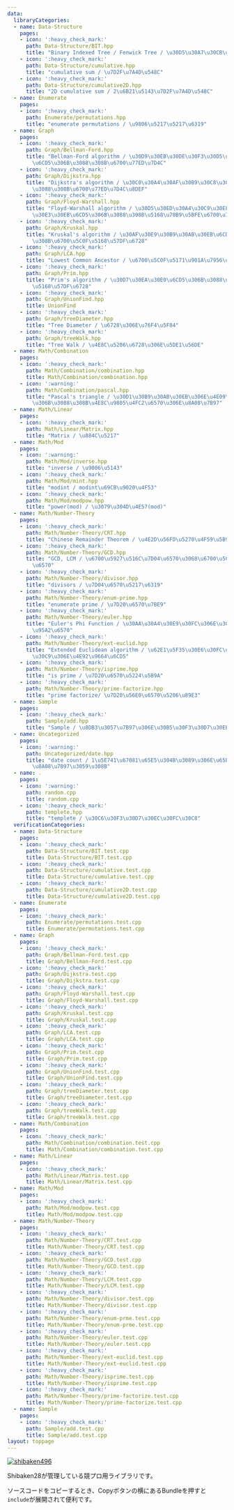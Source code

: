 ```yaml
---
data:
  libraryCategories:
  - name: Data-Structure
    pages:
    - icon: ':heavy_check_mark:'
      path: Data-Structure/BIT.hpp
      title: "Binary Indexed Tree / Fenwick Tree / \u30D5\u30A7\u30CB\u30C3\u30AF\u6728"
    - icon: ':heavy_check_mark:'
      path: Data-Structure/cumulative.hpp
      title: "cumulative sum / \u7D2F\u7A4D\u548C"
    - icon: ':heavy_check_mark:'
      path: Data-Structure/cumulative2D.hpp
      title: "2D cumulative sum / 2\u6B21\u5143\u7D2F\u7A4D\u548C"
  - name: Enumerate
    pages:
    - icon: ':heavy_check_mark:'
      path: Enumerate/permutations.hpp
      title: "enumerate permutations / \u9806\u5217\u5217\u6319"
  - name: Graph
    pages:
    - icon: ':heavy_check_mark:'
      path: Graph/Bellman-Ford.hpp
      title: "Bellman-Ford algorithm / \u30D9\u30EB\u30DE\u30F3\u30D5\u30A9\u30FC\u30C9\
        \u6CD5\u306B\u3088\u308B\u6700\u77ED\u7D4C"
    - icon: ':heavy_check_mark:'
      path: Graph/Dijkstra.hpp
      title: "Dijkstra's algorithm / \u30C0\u30A4\u30AF\u30B9\u30C8\u30E9\u6CD5\u306B\
        \u3088\u308B\u6700\u77ED\u7D4C\u8DEF"
    - icon: ':heavy_check_mark:'
      path: Graph/Floyd-Warshall.hpp
      title: "Floyd-Warshall algorithm / \u30D5\u30ED\u30A4\u30C9\u30EF\u30FC\u30B7\
        \u30E3\u30EB\u6CD5\u306B\u3088\u308B\u5168\u70B9\u5BFE\u6700\u77ED\u7D4C\u8DEF"
    - icon: ':heavy_check_mark:'
      path: Graph/Kruskal.hpp
      title: "Kruskal's algorithm / \u30AF\u30E9\u30B9\u30AB\u30EB\u6CD5\u306B\u3088\
        \u308B\u6700\u5C0F\u5168\u57DF\u6728"
    - icon: ':heavy_check_mark:'
      path: Graph/LCA.hpp
      title: "Lowest Common Ancestor / \u6700\u5C0F\u5171\u901A\u7956\u5148"
    - icon: ':heavy_check_mark:'
      path: Graph/Prim.hpp
      title: "Prim's algorithm / \u30D7\u30EA\u30E0\u6CD5\u306B\u3088\u308B\u6700\u5C0F\
        \u5168\u57DF\u6728"
    - icon: ':heavy_check_mark:'
      path: Graph/UnionFind.hpp
      title: UnionFind
    - icon: ':heavy_check_mark:'
      path: Graph/treeDiameter.hpp
      title: "Tree Diameter / \u6728\u306E\u76F4\u5F84"
    - icon: ':heavy_check_mark:'
      path: Graph/treeWalk.hpp
      title: "Tree Walk / \u4E8C\u5206\u6728\u306E\u5DE1\u56DE"
  - name: Math/Combination
    pages:
    - icon: ':heavy_check_mark:'
      path: Math/Combination/combination.hpp
      title: Math/Combination/combination.hpp
    - icon: ':warning:'
      path: Math/Combination/pascal.hpp
      title: "Pascal's triangle / \u30D1\u30B9\u30AB\u30EB\u306E\u4E09\u89D2\u5F62\
        \u306B\u3088\u308B\u4E8C\u9805\u4FC2\u6570\u306E\u8A08\u7B97"
  - name: Math/Linear
    pages:
    - icon: ':heavy_check_mark:'
      path: Math/Linear/Matrix.hpp
      title: "Matrix / \u884C\u5217"
  - name: Math/Mod
    pages:
    - icon: ':warning:'
      path: Math/Mod/inverse.hpp
      title: "inverse / \u9006\u5143"
    - icon: ':heavy_check_mark:'
      path: Math/Mod/mint.hpp
      title: "modint / modint\u69CB\u9020\u4F53"
    - icon: ':heavy_check_mark:'
      path: Math/Mod/modpow.hpp
      title: "power(mod) / \u3079\u304D\u4E57(mod)"
  - name: Math/Number-Theory
    pages:
    - icon: ':heavy_check_mark:'
      path: Math/Number-Theory/CRT.hpp
      title: "Chinese Remainder Theorem / \u4E2D\u56FD\u5270\u4F59\u5B9A\u7406"
    - icon: ':heavy_check_mark:'
      path: Math/Number-Theory/GCD.hpp
      title: "GCD, LCM / \u6700\u5927\u516C\u7D04\u6570\u3068\u6700\u5C0F\u516C\u500D\
        \u6570"
    - icon: ':heavy_check_mark:'
      path: Math/Number-Theory/divisor.hpp
      title: "divisors / \u7D04\u6570\u5217\u6319"
    - icon: ':heavy_check_mark:'
      path: Math/Number-Theory/enum-prime.hpp
      title: "enumerate prime / \u7D20\u6570\u7BE9"
    - icon: ':heavy_check_mark:'
      path: Math/Number-Theory/euler.hpp
      title: "Euler's Phi Function / \u30AA\u30A4\u30E9\u30FC\u306E\u30D5\u30A1\u30A4\
        \u95A2\u6570"
    - icon: ':heavy_check_mark:'
      path: Math/Number-Theory/ext-euclid.hpp
      title: "Extended Euclidean algorithm / \u62E1\u5F35\u30E6\u30FC\u30AF\u30EA\u30C3\
        \u30C9\u306E\u4E92\u9664\u6CD5"
    - icon: ':heavy_check_mark:'
      path: Math/Number-Theory/isprime.hpp
      title: "is prime / \u7D20\u6570\u5224\u5B9A"
    - icon: ':heavy_check_mark:'
      path: Math/Number-Theory/prime-factorize.hpp
      title: "prime factorize/ \u7D20\u56E0\u6570\u5206\u89E3"
  - name: Sample
    pages:
    - icon: ':heavy_check_mark:'
      path: Sample/add.hpp
      title: "Sample / \u8DB3\u3057\u7B97\u306E\u30B5\u30F3\u30D7\u30EB"
  - name: Uncategorized
    pages:
    - icon: ':warning:'
      path: Uncategorized/date.hpp
      title: "date count / 1\u5E741\u67081\u65E5\u304B\u3089\u306E\u65E5\u6570\u3092\
        \u8A08\u7B97\u3059\u308B"
  - name: .
    pages:
    - icon: ':warning:'
      path: random.cpp
      title: random.cpp
    - icon: ':heavy_check_mark:'
      path: templete.hpp
      title: "templete / \u30C6\u30F3\u30D7\u30EC\u30FC\u30C8"
  verificationCategories:
  - name: Data-Structure
    pages:
    - icon: ':heavy_check_mark:'
      path: Data-Structure/BIT.test.cpp
      title: Data-Structure/BIT.test.cpp
    - icon: ':heavy_check_mark:'
      path: Data-Structure/cumulative.test.cpp
      title: Data-Structure/cumulative.test.cpp
    - icon: ':heavy_check_mark:'
      path: Data-Structure/cumulative2D.test.cpp
      title: Data-Structure/cumulative2D.test.cpp
  - name: Enumerate
    pages:
    - icon: ':heavy_check_mark:'
      path: Enumerate/permutations.test.cpp
      title: Enumerate/permutations.test.cpp
  - name: Graph
    pages:
    - icon: ':heavy_check_mark:'
      path: Graph/Bellman-Ford.test.cpp
      title: Graph/Bellman-Ford.test.cpp
    - icon: ':heavy_check_mark:'
      path: Graph/Dijkstra.test.cpp
      title: Graph/Dijkstra.test.cpp
    - icon: ':heavy_check_mark:'
      path: Graph/Floyd-Warshall.test.cpp
      title: Graph/Floyd-Warshall.test.cpp
    - icon: ':heavy_check_mark:'
      path: Graph/Kruskal.test.cpp
      title: Graph/Kruskal.test.cpp
    - icon: ':heavy_check_mark:'
      path: Graph/LCA.test.cpp
      title: Graph/LCA.test.cpp
    - icon: ':heavy_check_mark:'
      path: Graph/Prim.test.cpp
      title: Graph/Prim.test.cpp
    - icon: ':heavy_check_mark:'
      path: Graph/UnionFind.test.cpp
      title: Graph/UnionFind.test.cpp
    - icon: ':heavy_check_mark:'
      path: Graph/treeDiameter.test.cpp
      title: Graph/treeDiameter.test.cpp
    - icon: ':heavy_check_mark:'
      path: Graph/treeWalk.test.cpp
      title: Graph/treeWalk.test.cpp
  - name: Math/Combination
    pages:
    - icon: ':heavy_check_mark:'
      path: Math/Combination/combination.test.cpp
      title: Math/Combination/combination.test.cpp
  - name: Math/Linear
    pages:
    - icon: ':heavy_check_mark:'
      path: Math/Linear/Matrix.test.cpp
      title: Math/Linear/Matrix.test.cpp
  - name: Math/Mod
    pages:
    - icon: ':heavy_check_mark:'
      path: Math/Mod/modpow.test.cpp
      title: Math/Mod/modpow.test.cpp
  - name: Math/Number-Theory
    pages:
    - icon: ':heavy_check_mark:'
      path: Math/Number-Theory/CRT.test.cpp
      title: Math/Number-Theory/CRT.test.cpp
    - icon: ':heavy_check_mark:'
      path: Math/Number-Theory/GCD.test.cpp
      title: Math/Number-Theory/GCD.test.cpp
    - icon: ':heavy_check_mark:'
      path: Math/Number-Theory/LCM.test.cpp
      title: Math/Number-Theory/LCM.test.cpp
    - icon: ':heavy_check_mark:'
      path: Math/Number-Theory/divisor.test.cpp
      title: Math/Number-Theory/divisor.test.cpp
    - icon: ':heavy_check_mark:'
      path: Math/Number-Theory/enum-prme.test.cpp
      title: Math/Number-Theory/enum-prme.test.cpp
    - icon: ':heavy_check_mark:'
      path: Math/Number-Theory/euler.test.cpp
      title: Math/Number-Theory/euler.test.cpp
    - icon: ':heavy_check_mark:'
      path: Math/Number-Theory/ext-euclid.test.cpp
      title: Math/Number-Theory/ext-euclid.test.cpp
    - icon: ':heavy_check_mark:'
      path: Math/Number-Theory/isprime.test.cpp
      title: Math/Number-Theory/isprime.test.cpp
    - icon: ':heavy_check_mark:'
      path: Math/Number-Theory/prime-factorize.test.cpp
      title: Math/Number-Theory/prime-factorize.test.cpp
  - name: Sample
    pages:
    - icon: ':heavy_check_mark:'
      path: Sample/add.test.cpp
      title: Sample/add.test.cpp
layout: toppage
---
```

[![shibaken496](https://img.shields.io/endpoint?url=https%3A%2F%2Fatcoder-badges.now.sh%2Fapi%2Fatcoder%2Fjson%2Fshibaken496)](https://atcoder.jp/users/shibaken496)

Shibaken28が管理している競プロ用ライブラリです。

ソースコードをコピーするとき、Copyボタンの横にあるBundleを押すと`include`が展開されて便利です。